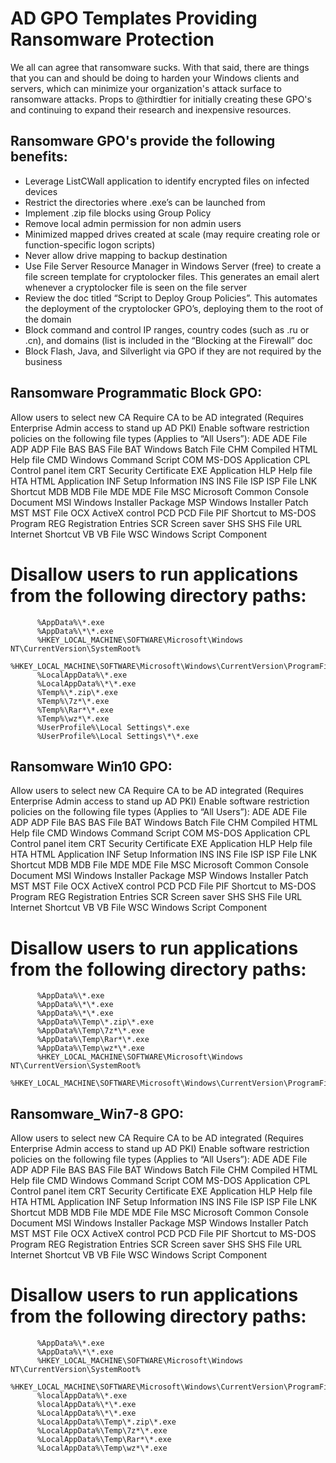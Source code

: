 # AD GPO Templates Providing Ransomware Protection

We all can agree that ransomware sucks.  With that said, there are things that you can and should be doing to harden your Windows clients and servers, which can minimize your organization's attack surface to ransomware attacks.  Props to @thirdtier for initially creating these GPO's and continuing to expand their research and inexpensive resources.


## Ransomware GPO's provide the following benefits:

* Leverage ListCWall application to identify encrypted files on infected devices
* Restrict the directories where .exe’s can be launched from
* Implement .zip file blocks using Group Policy
* Remove local admin permission for non admin users
* Minimized mapped drives created at scale (may require creating role or function-specific logon scripts)
* Never allow drive mapping to backup destination
* Use File Server Resource Manager in Windows Server (free) to create a file screen template for cryptolocker files.  This generates an email alert whenever a cryptolocker file is seen on the file server
* Review the doc titled “Script to Deploy Group Policies”.  This automates the deployment of the cryptolocker GPO’s, deploying them to the root of the domain
* Block command and control IP ranges, country codes (such as .ru or .cn), and domains (list is included in the “Blocking at the Firewall” doc
* Block Flash, Java, and Silverlight via GPO if they are not required by the business

## Ransomware Programmatic Block GPO:
Allow users to select new CA
Require CA to be AD integrated (Requires Enterprise Admin access to stand up AD PKI)
Enable software restriction policies on the following file types (Applies to “All Users”):
          ADE ADE File
          ADP ADP File
          BAS BAS File
          BAT Windows Batch File
          CHM Compiled HTML Help file
          CMD Windows Command Script
          COM MS-DOS Application
          CPL Control panel item
          CRT Security Certificate
          EXE Application
          HLP Help file
          HTA HTML Application
          INF Setup Information
          INS INS File
          ISP ISP File
          LNK Shortcut
          MDB MDB File
          MDE MDE File
          MSC Microsoft Common Console Document
          MSI Windows Installer Package
          MSP Windows Installer Patch
          MST MST File
          OCX ActiveX control
          PCD PCD File
          PIF Shortcut to MS-DOS Program
          REG Registration Entries
          SCR Screen saver
          SHS SHS File
          URL Internet Shortcut
          VB VB File
          WSC Windows Script Component

# Disallow users to run applications from the following directory paths:
          %AppData%\*.exe
          %AppData%\*\*.exe
          %HKEY_LOCAL_MACHINE\SOFTWARE\Microsoft\Windows NT\CurrentVersion\SystemRoot%
          %HKEY_LOCAL_MACHINE\SOFTWARE\Microsoft\Windows\CurrentVersion\ProgramFilesDir%
          %LocalAppData%\*.exe
          %LocalAppData%\*\*.exe
          %Temp%\*.zip\*.exe
          %Temp%\7z*\*.exe
          %Temp%\Rar*\*.exe
          %Temp%\wz*\*.exe
          %UserProfile%\Local Settings\*.exe
          %UserProfile%\Local Settings\*\*.exe

## Ransomware Win10 GPO:
Allow users to select new CA
Require CA to be AD integrated (Requires Enterprise Admin access to stand up AD PKI)
Enable software restriction policies on the following file types (Applies to “All Users”):
          ADE ADE File
          ADP ADP File
          BAS BAS File
          BAT Windows Batch File
          CHM Compiled HTML Help file
          CMD Windows Command Script
          COM MS-DOS Application
          CPL Control panel item
          CRT Security Certificate
          EXE Application
          HLP Help file
          HTA HTML Application
          INF Setup Information
          INS INS File
          ISP ISP File
          LNK Shortcut
          MDB MDB File
          MDE MDE File
          MSC Microsoft Common Console Document
          MSI Windows Installer Package
          MSP Windows Installer Patch
          MST MST File
          OCX ActiveX control
          PCD PCD File
          PIF Shortcut to MS-DOS Program
          REG Registration Entries
          SCR Screen saver
          SHS SHS File
          URL Internet Shortcut
          VB VB File
          WSC Windows Script Component

# Disallow users to run applications from the following directory paths:
          %AppData%\*.exe
          %AppData%\*\*.exe
          %AppData%\*\*.exe
          %AppData%\Temp\*.zip\*.exe
          %AppData%\Temp\7z*\*.exe
          %AppData%\Temp\Rar*\*.exe
          %AppData%\Temp\wz*\*.exe
          %HKEY_LOCAL_MACHINE\SOFTWARE\Microsoft\Windows NT\CurrentVersion\SystemRoot%
          %HKEY_LOCAL_MACHINE\SOFTWARE\Microsoft\Windows\CurrentVersion\ProgramFilesDir%

## Ransomware_Win7-8 GPO:
Allow users to select new CA
Require CA to be AD integrated (Requires Enterprise Admin access to stand up AD PKI)
Enable software restriction policies on the following file types (Applies to “All Users”):
          ADE ADE File
          ADP ADP File
          BAS BAS File
          BAT Windows Batch File
          CHM Compiled HTML Help file
          CMD Windows Command Script
          COM MS-DOS Application
          CPL Control panel item
          CRT Security Certificate
          EXE Application
          HLP Help file
          HTA HTML Application
          INF Setup Information
          INS INS File
          ISP ISP File
          LNK Shortcut
          MDB MDB File
          MDE MDE File
          MSC Microsoft Common Console Document
          MSI Windows Installer Package
          MSP Windows Installer Patch
          MST MST File
          OCX ActiveX control
          PCD PCD File
          PIF Shortcut to MS-DOS Program
          REG Registration Entries
          SCR Screen saver
          SHS SHS File
          URL Internet Shortcut
          VB VB File
          WSC Windows Script Component

# Disallow users to run applications from the following directory paths:
          %AppData%\*.exe
          %AppData%\*\*.exe
          %HKEY_LOCAL_MACHINE\SOFTWARE\Microsoft\Windows NT\CurrentVersion\SystemRoot%
          %HKEY_LOCAL_MACHINE\SOFTWARE\Microsoft\Windows\CurrentVersion\ProgramFilesDir%
          %localAppData%\*.exe
          %localAppData%\*\*.exe
          %LocalAppData%\*\*.exe
          %LocalAppData%\Temp\*.zip\*.exe
          %LocalAppData%\Temp\7z*\*.exe
          %LocalAppData%\Temp\Rar*\*.exe
          %LocalAppData%\Temp\wz*\*.exe
